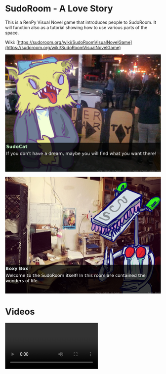 # SudoRoom - A Love Story

This is a RenPy Visual Novel game that introduces people to SudoRoom.
It will function also as a tutorial showing how to use various parts of the space.

Wiki: [https://sudoroom.org/wiki/SudoRoomVisualNovelGame](https://sudoroom.org/wiki/SudoRoomVisualNovelGame)

![Sudoroom cat dream](images/screenshots/dream.jpg)

![SudoRoom Cat](images/screenshots/image3.png)

# Videos


![video](images/prototypeRecording.mov)
